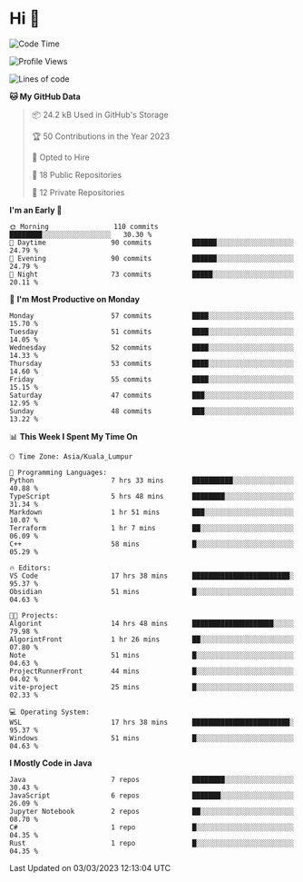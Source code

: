 <h1>Hi 👋</h1>

<!--START_SECTION:waka-->
![Code Time](http://img.shields.io/badge/Code%20Time-35%20hrs%2033%20mins-blue)

![Profile Views](http://img.shields.io/badge/Profile%20Views-164-blue)

![Lines of code](https://img.shields.io/badge/From%20Hello%20World%20I%27ve%20Written-537.3%20thousand%20lines%20of%20code-blue)

**🐱 My GitHub Data** 

> 📦 24.2 kB Used in GitHub's Storage 
 > 
> 🏆 50 Contributions in the Year 2023
 > 
> 💼 Opted to Hire
 > 
> 📜 18 Public Repositories 
 > 
> 🔑 12 Private Repositories 
 > 
**I'm an Early 🐤** 

```text
🌞 Morning                110 commits         ████████░░░░░░░░░░░░░░░░░   30.30 % 
🌆 Daytime                90 commits          ██████░░░░░░░░░░░░░░░░░░░   24.79 % 
🌃 Evening                90 commits          ██████░░░░░░░░░░░░░░░░░░░   24.79 % 
🌙 Night                  73 commits          █████░░░░░░░░░░░░░░░░░░░░   20.11 % 
```
📅 **I'm Most Productive on Monday** 

```text
Monday                   57 commits          ████░░░░░░░░░░░░░░░░░░░░░   15.70 % 
Tuesday                  51 commits          ████░░░░░░░░░░░░░░░░░░░░░   14.05 % 
Wednesday                52 commits          ████░░░░░░░░░░░░░░░░░░░░░   14.33 % 
Thursday                 53 commits          ████░░░░░░░░░░░░░░░░░░░░░   14.60 % 
Friday                   55 commits          ████░░░░░░░░░░░░░░░░░░░░░   15.15 % 
Saturday                 47 commits          ███░░░░░░░░░░░░░░░░░░░░░░   12.95 % 
Sunday                   48 commits          ███░░░░░░░░░░░░░░░░░░░░░░   13.22 % 
```


📊 **This Week I Spent My Time On** 

```text
🕑︎ Time Zone: Asia/Kuala_Lumpur

💬 Programming Languages: 
Python                   7 hrs 33 mins       ██████████░░░░░░░░░░░░░░░   40.88 % 
TypeScript               5 hrs 48 mins       ████████░░░░░░░░░░░░░░░░░   31.34 % 
Markdown                 1 hr 51 mins        ███░░░░░░░░░░░░░░░░░░░░░░   10.07 % 
Terraform                1 hr 7 mins         ██░░░░░░░░░░░░░░░░░░░░░░░   06.09 % 
C++                      58 mins             █░░░░░░░░░░░░░░░░░░░░░░░░   05.29 % 

🔥 Editors: 
VS Code                  17 hrs 38 mins      ████████████████████████░   95.37 % 
Obsidian                 51 mins             █░░░░░░░░░░░░░░░░░░░░░░░░   04.63 % 

🐱‍💻 Projects: 
Algorint                 14 hrs 48 mins      ████████████████████░░░░░   79.98 % 
AlgorintFront            1 hr 26 mins        ██░░░░░░░░░░░░░░░░░░░░░░░   07.80 % 
Note                     51 mins             █░░░░░░░░░░░░░░░░░░░░░░░░   04.63 % 
ProjectRunnerFront       44 mins             █░░░░░░░░░░░░░░░░░░░░░░░░   04.02 % 
vite-project             25 mins             █░░░░░░░░░░░░░░░░░░░░░░░░   02.33 % 

💻 Operating System: 
WSL                      17 hrs 38 mins      ████████████████████████░   95.37 % 
Windows                  51 mins             █░░░░░░░░░░░░░░░░░░░░░░░░   04.63 % 
```

**I Mostly Code in Java** 

```text
Java                     7 repos             ████████░░░░░░░░░░░░░░░░░   30.43 % 
JavaScript               6 repos             ███████░░░░░░░░░░░░░░░░░░   26.09 % 
Jupyter Notebook         2 repos             ██░░░░░░░░░░░░░░░░░░░░░░░   08.70 % 
C#                       1 repo              █░░░░░░░░░░░░░░░░░░░░░░░░   04.35 % 
Rust                     1 repo              █░░░░░░░░░░░░░░░░░░░░░░░░   04.35 % 
```




 Last Updated on 03/03/2023 12:13:04 UTC
<!--END_SECTION:waka-->
